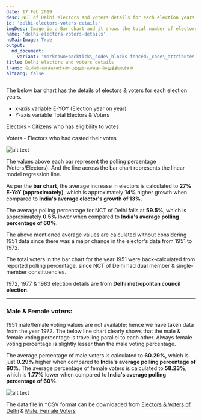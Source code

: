 ```yaml
---
date: 17 Feb 2019
desc: NCT of Delhi electors and voters details for each election years
id: 'delhi-electors-voters-details'
imgDesc: Image is a Bar chart and it shows the total number of electors & voters for each election years of Delhi 
name: 'delhi-electors-voters-details'
noMainImage: True
output:
  md_document:
    variant: 'markdown+backtick\_code\_blocks-fenced\_code\_attributes-header\_attributes'
title: Delhi electors and voters details
trans: டெல்லி-வாக்காளர்கள்-மற்றும்-வாக்கு-செலுத்தியவர்கள்
altLang: false
---
```


The below bar chart has the details of electors & voters for each
election years.

-   x-axis variable E-YOY (Election year on year)
-   Y-axis variable Total Electors & Voters

Electors - Citizens who has eligibility to votes

Voters - Electors who had casted their votes

<img src="/blogs/delhi-electors-voters-details/figure-markdown/img1.png" alt="alt text" class="blogs_image">
<!-- ![](/blogs/delhi-electors-voters-details/figure-markdown/img1.png) -->

The values above each bar represent the polling percentage
(Voters/Electors). And the line across the bar chart represents the
linear model regression line.

As per the **bar chart**, the average increase in electors is calculated
to **27% E-YoY (approximately)**, which is approximately **14%** higher
growth when compared to **India's average elector's growth of 13%**.

The average polling percentage for NCT of Delhi falls at **59.5%**,
which is approximately **0.5%** lower when compared to **India's average
polling percentage of 60%**.

The above mentioned average values are calculated without considering
1951 data since there was a major change in the elector's data from 1951 to
1972.

The total voters in the bar chart for the year 1951 were back-calculated
from reported polling percentage, since NCT of Delhi had dual member &
single-member constituencies.

1972, 1977 & 1983 election details are from **Delhi metropolitan council
election**.

------------------------------------------------------------------------

### Male & Female voters:

1951 male/female voting values are not available; hence we have taken
data from the year 1972. The below line chart clearly shows that the male
& female voting percentage is travelling parallel to each other. Always
female voting percentage is slightly lesser than the male voting percentage.

The average percentage of male voters is calculated to **60.29%**, which
is just **0.29%** higher when compared to **India's average polling percentage of 60%**. The average percentage of female voters is
calculated to **58.23%**, which is **1.77%** lower when compared to
**India's average polling percentage of 60%**.

<img src="/blogs/delhi-electors-voters-details/figure-markdown/img2.png" alt="alt text" class="blogs_image">
<!-- ![](/blogs/delhi-electors-voters-details/figure-markdown/img2.png) -->

The data file in \*.CSV format can be downloaded from [Electors & Voters of Delhi](http://thedatatalks.in/datas/politics/delhi-electors.csv) & [Male, Female Voters](http://thedatatalks.in/datas/politics/delhi-male-female-electors.csv)

<style>

</style>